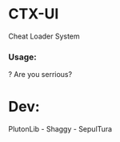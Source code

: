 # CTX-UI
Cheat Loader System

### Usage:

? Are you serrious?

# Dev:
PlutonLib - Shaggy - SepulTura
